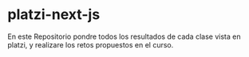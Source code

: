 # platzi-next-js
En este Repositorio pondre todos los resultados de cada clase vista en platzi, y realizare los retos propuestos en el curso.
